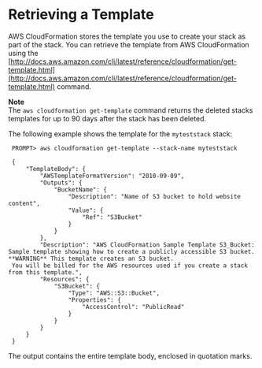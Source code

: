 # Retrieving a Template<a name="using-cfn-get-template"></a>

AWS CloudFormation stores the template you use to create your stack as part of the stack\. You can retrieve the template from AWS CloudFormation using the [http://docs.aws.amazon.com/cli/latest/reference/cloudformation/get-template.html](http://docs.aws.amazon.com/cli/latest/reference/cloudformation/get-template.html) command\.

**Note**  
The `aws cloudformation get-template` command returns the deleted stacks templates for up to 90 days after the stack has been deleted\.

The following example shows the template for the `myteststack` stack:

```
 PROMPT> aws cloudformation get-template --stack-name myteststack

 {
     "TemplateBody": {
         "AWSTemplateFormatVersion": "2010-09-09",
         "Outputs": {
             "BucketName": {
                 "Description": "Name of S3 bucket to hold website content",
                 "Value": {
                     "Ref": "S3Bucket"
                 }
             }
         },
         "Description": "AWS CloudFormation Sample Template S3_Bucket: Sample template showing how to create a publicly accessible S3 bucket. **WARNING** This template creates an S3 bucket.
 You will be billed for the AWS resources used if you create a stack from this template.",
         "Resources": {
             "S3Bucket": {
                 "Type": "AWS::S3::Bucket",
                 "Properties": {
                     "AccessControl": "PublicRead"
                 }
             }
         }
     }
 }
```

The output contains the entire template body, enclosed in quotation marks\.